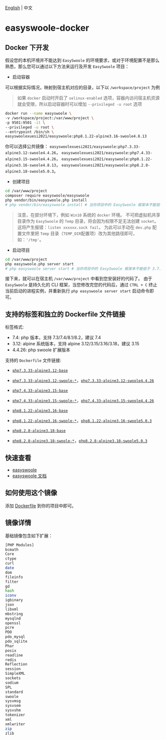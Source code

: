 [English](./README.md) | 中文

# easyswoole-docker

## Docker 下开发

假设您的本机环境并不能达到 `EasySwoole` 的环境要求，或对于环境配置不是那么熟悉，那么您可以通过以下方法来运行及开发 `EasySwoole` 项目：

- 启动容器

可以根据实际情况，映射到宿主机对应的目录，以下以 `/workspace/project` 为例

> 如果 `docker` 启动时开启了 `selinux-enabled` 选项，容器内访问宿主机资源就会受限，所以启动容器时可以增加 `--privileged -u root` 选项

```bash
docker run --name easyswoole \
-v /workspace/project:/var/www/project \
-p 9501:9501 -it \
--privileged -u root \
--entrypoint /bin/sh \
easyswoolexuesi2021/easyswoole:php8.1.22-alpine3.16-swoole4.8.13
```

你可以选择公共镜像： `easyswoolexuesi2021/easyswoole:php7.3.33-alpine3.12-swoole4.4.26`， `easyswoolexuesi2021/easyswoole:php7.4.33-alpine3.15-swoole4.4.26`， `easyswoolexuesi2021/easyswoole:php8.1.22-alpine3.16-swoole4.8.13`， `easyswoolexuesi2021/easyswoole:php8.2.8-alpine3.18-swoole5.0.3`。

- 创建项目

```bash
cd /var/www/project
composer require easyswoole/easyswoole
php vendor/bin/easyswoole.php install
# php vendor/bin/easyswoole install # 当你项目中的 EasySwoole 框架本不能低于 3.7.1 时
```

> 注意，在部分环境下，例如 `Win10` 系统的 `docker` 环境。
不可把虚拟机共享目录作为 `EasySwoole` 的 `Temp` 目录，将会因为权限不足无法创建 `socket`。这将产生报错：`listen xxxxxx.sock fail`， 为此可以手动在 `dev.php` 配置文件里把 `Temp` 目录（`TEMP_DIR`配置项）改为其他路径即可，如：`'/tmp'`。

- 启动项目

```bash
cd /var/www/project
php easyswoole.php server start
# php easyswoole server start # 当你项目中的 EasySwoole 框架本不能低于 3.7.1 时
```

接下来，就可以在宿主机 `/var/www/project` 中看到您安装好的代码了。 由于 `EasySwoole` 是持久化的 CLI 框架，当您修改完您的代码后，通过 `CTRL + C` 终止当前启动的进程实例，并重新执行 `php easyswoole server start` 启动命令即可。

## 支持的标签和独立的 Dockerfile 文件链接

标签格式:

-   7.4: php 版本，支持 7.3/7.4/8.1/8.2，建议 7.4
-   3.12: alpine 系统版本，支持 alpine 3.12/3.15/3.16/3.18，建议 3.15
-   4.4.26: php swoole 扩展版本

支持的 `Dockerfile` 文件链接:

-   [`php7.3.33-alpine3.12-base`](https://github.com/XueSiLf/easyswoole-docker/blob/main/dockerfiles/php7/7.3.33/alpine/3.12/base/Dockerfile)
-   [`php7.3.33-alpine3.12-swoole-*`](https://github.com/XueSiLf/easyswoole-docker/tree/main/dockerfiles/php7/7.3.33/alpine/3.12/swoole/Dockerfile)，[`php7.3.33-alpine3.12-swoole4.4.26`](https://github.com/XueSiLf/easyswoole-docker/tree/main/dockerfiles/php7/7.3.33/alpine/3.12/swoole/4.4.26/Dockerfile)

-   [`php7.4.33-alpine3.15-base`](https://github.com/XueSiLf/easyswoole-docker/blob/main/dockerfiles/php7/7.3.33/alpine/3.15/base/Dockerfile)
-   [`php7.4.33-alpine3.15-swoole-*`](https://github.com/XueSiLf/easyswoole-docker/blob/main/dockerfiles/php7/7.4.33/alpine/3.15/swoole/Dockerfile)，[`php7.4.33-alpine3.15-swoole4.4.26`](https://github.com/XueSiLf/easyswoole-docker/blob/main/dockerfiles/php7/7.4.33/alpine/3.15/swoole/4.4.26/Dockerfile)

-   [`php8.1.22-alpine3.16-base`](https://github.com/XueSiLf/easyswoole-docker/blob/main/dockerfiles/php8/8.1.22/alpine/3.16/base/Dockerfile)
-   [`php8.1.22-alpine3.16-swoole-*`](https://github.com/XueSiLf/easyswoole-docker/blob/main/dockerfiles/php8/8.1.22/alpine/3.16/swoole/Dockerfile)，[`php8.1.22-alpine3.16-swoole5.0.3`](https://github.com/XueSiLf/easyswoole-docker/blob/main/dockerfiles/php8/8.1.22/alpine/3.16/swoole/5.0.3/Dockerfile)

-   [`php8.2.8-alpine3.18-base`](https://github.com/XueSiLf/easyswoole-docker/tree/main/dockerfiles/php8/8.2.8/alpine/3.18/base/Dockefile)
-   [`php8.2.8-alpine3.18-swoole-*`](https://github.com/XueSiLf/easyswoole-docker/blob/main/dockerfiles/php8/8.2.8/alpine/3.18/swoole/Dockerfile)，[`php8.2.8-alpine3.18-swoole5.0.3`](https://github.com/XueSiLf/easyswoole-docker/blob/main/dockerfiles/php8/8.2.8/alpine/3.18/swoole/5.0.3/Dockerfile)



## 快速查看

-   [easyswoole](https://github.com/easy-swoole)
-   [easyswoole 文档](https://www.easyswoole.com/)

## 如何使用这个镜像

添加 [Dockerfile](https://github.com/XueSiLf/easyswoole-docker/blob/main/Dockerfile) 到你的项目中即可。

## 镜像详情

基础镜像包含如下扩展：

```bash
[PHP Modules]
bcmath
Core
ctype
curl
date
dom
fileinfo
filter
gd
hash
iconv
igbinary
json
libxml
mbstring
mysqlnd
openssl
pcre
PDO
pdo_mysql
pdo_sqlite
Phar
posix
readline
redis
Reflection
session
SimpleXML
sockets
sodium
SPL
standard
swoole
sysvmsg
sysvsem
sysvshm
tokenizer
xml
xmlwriter
zip
zlib
```
